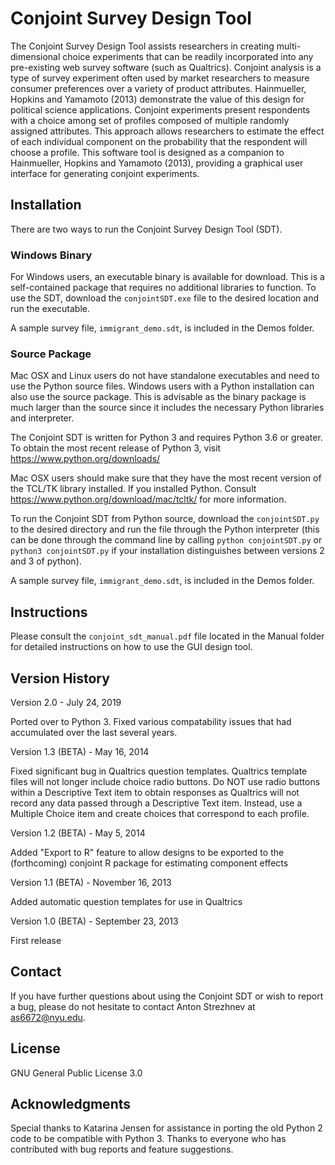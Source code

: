 # Conjoint Survey Design Tool

The Conjoint Survey Design Tool assists researchers in creating multi-dimensional choice experiments that can be readily incorporated into any pre-existing web survey software (such as Qualtrics). Conjoint analysis is a type of survey experiment often used by market researchers to measure consumer preferences over a variety of product attributes. Hainmueller, Hopkins and Yamamoto (2013) demonstrate the value of this design for political science applications. Conjoint experiments present respondents with a choice among set of profiles composed of multiple randomly assigned attributes. This approach allows researchers to estimate the effect of each individual component on the probability that the respondent will choose a profile. This software tool is designed as a companion to Hainmueller, Hopkins and Yamamoto (2013), providing a graphical user interface for generating conjoint experiments.

## Installation

There are two ways to run the Conjoint Survey Design Tool (SDT). 

### Windows Binary

For Windows users, an executable binary is available for download. This is a self-contained package that requires no additional libraries to function. To use the SDT, download the `conjointSDT.exe` file to the desired location and run the executable.

A sample survey file, `immigrant_demo.sdt`, is included in the Demos folder. 

### Source Package
Mac OSX and Linux users do not have standalone executables and need to use the Python source files. Windows users with a Python installation can also use the source package. This is advisable as the binary package is much larger than the source since it includes the necessary Python libraries and interpreter. 

The Conjoint SDT is written for Python 3 and requires Python 3.6 or greater. To obtain the most recent release of Python 3, visit https://www.python.org/downloads/

Mac OSX users should make sure that they have the most recent version of the TCL/TK library installed. If you installed Python. Consult https://www.python.org/download/mac/tcltk/ for more information.

To run the Conjoint SDT from Python source, download the `conjointSDT.py` to the desired directory and run the file through the Python interpreter (this can be done through the command line by calling `python conjointSDT.py` or `python3 conjointSDT.py` if your installation distinguishes between versions 2 and 3 of python).

A sample survey file, `immigrant_demo.sdt`, is included in the Demos folder.
  
## Instructions

Please consult the `conjoint_sdt_manual.pdf` file located in the Manual folder for detailed instructions on how to use the GUI design tool.
  
## Version History

Version 2.0 - July 24, 2019

Ported over to Python 3. Fixed various compatability issues that had accumulated over the last several years.

Version 1.3 (BETA) - May 16, 2014

Fixed significant bug in Qualtrics question templates. Qualtrics template files will not longer include choice radio buttons. Do NOT use radio buttons within a Descriptive Text item to obtain responses as Qualtrics will not record any data passed through a Descriptive Text item. Instead, use a Multiple Choice item and create choices that correspond to each profile.

Version 1.2 (BETA) - May 5, 2014

Added "Export to R" feature to allow designs to be exported to the (forthcoming) conjoint R package for estimating component effects

Version 1.1 (BETA) - November 16, 2013

Added automatic question templates for use in Qualtrics

Version 1.0 (BETA) - September 23, 2013

First release

## Contact

If you have further questions about using the Conjoint SDT or wish to report a bug, please do not hesitate to contact Anton Strezhnev at [as6672@nyu.edu](mailto:as6672@nyu.edu).

## License

GNU General Public License 3.0 

## Acknowledgments

Special thanks to Katarina Jensen for assistance in porting the old Python 2 code to be compatible with Python 3. Thanks to everyone who has contributed with bug reports and feature suggestions.

